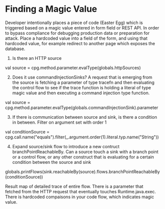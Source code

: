# Finding a Magic Value

Developer intentionally places a piece of code (Easter Egg) which is triggered based on a magic value entered in form field or REST API. In order to bypass compliance for debugging production data or preparation for attack. Place a hardcoded value into a field of the form, and using that hardcoded value, for example redirect to another page which exposes the database. 

1. Is there an HTTP source

val source = cpg.method.parameter.evalType(globals.httpSources)

2. Does it use commandInjectionSinks? A request that is emerging from the source is fetching a parameter of type tracefn and then evaluating the control flow to see if the trace function is holding a literal of type magic value and then executing a command injection type function.

val source = cpg.method.parameter.evalType(globals.commandInjectionSink).parameter

3. If there is communication between source and sink, is there a condition in between. Filter on argument set with order 1

val conditionSource = cpg.call.name("equals").filter(_.argument.order(1).literal.typ.name("String"))

4. Expand source/sink flow to introduce a new contruct branchPointReachableBy. Can a source touch a sink with a branch point or a control flow, or any other construct that is evaluating for a certain condition between the source and sink

globals.printFlows(sink.reachableBy(source).flows.branchPointReachableBy(conditionSource))

Result map of detailed trace of entire flow. There is a parameter that fetched from the HTTP request that eventually touches Runtime.java.exec. There is hardcoded compaisons in your code flow, which indicates magic value. 
